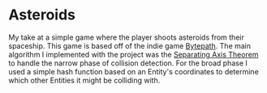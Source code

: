 # Asteroids
My take at a simple game where the player shoots asteroids from their spaceship. This game is based off of the indie game [Bytepath](https://store.steampowered.com/app/760330/BYTEPATH/). The main algorithm I implemented with the project was the [Separating Axis Theorem](https://en.wikipedia.org/wiki/Hyperplane_separation_theorem#:~:text=The%20separating%20axis%20theorem%20(SAT,convex%20solids%20intersect%20or%20not.)) to handle  the narrow phase of collision detection. For the broad phase I used a simple hash function based on an Entity's coordinates to determine which other Entities it might be colliding with.
